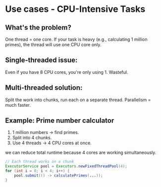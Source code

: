 # Use cases - CPU-Intensive Tasks
## What's the problem?
One thread = one core. If your task is heavy (e.g., calculating 1 million primes), the thread will use one CPU core only.

## Single-threaded issue:
Even if you have 8 CPU cores, you're only using 1. Wasteful.

## Multi-threaded solution:
Split the work into chunks, run each on a separate thread. Parallelism = much faster.

##  Example: Prime number calculator
1. 1 million numbers → find primes.
1. Split into 4 chunks.
1. Use 4 threads → 4 CPU cores at once.
   
we can reduce total runtime because 4 cores are working simultaneously.

```java
// Each thread works on a chunk
ExecutorService pool = Executors.newFixedThreadPool(4);
for (int i = 0; i < 4; i++) {
    pool.submit(() -> calculatePrimes(...));
}
```